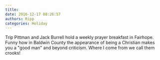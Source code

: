 ```yaml
---
title: 
date: 2016-12-17 08:26:57
authors: Ripp
categories: Holiday
---
```


 Trip Pittman and Jack Burrell hold a weekly prayer breakfast in Fairhope. Funny how in Baldwin County the appearance of being a Christian makes you a "good man" and beyond criticism. Where I come from we call them crooks!